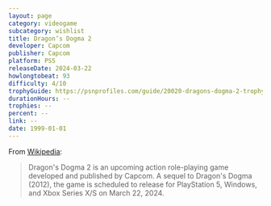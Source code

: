 ```yaml
---
layout: page
category: videogame
subcategory: wishlist
title: Dragon’s Dogma 2
developer: Capcom
publisher: Capcom
platform: PS5
releaseDate: 2024-03-22
howlongtobeat: 93
difficulty: 4/10
trophyGuide: https://psnprofiles.com/guide/20020-dragons-dogma-2-trophy-guide
durationHours: --
trophies: --
percent: --
link: --
date: 1999-01-01
---
```


From [Wikipedia](https://en.wikipedia.org/wiki/Dragon%27s_Dogma_2):

> Dragon's Dogma 2 is an upcoming action role-playing game developed and published by Capcom. A sequel to Dragon's Dogma (2012), the game is scheduled to release for PlayStation 5, Windows, and Xbox Series X/S on March 22, 2024.
